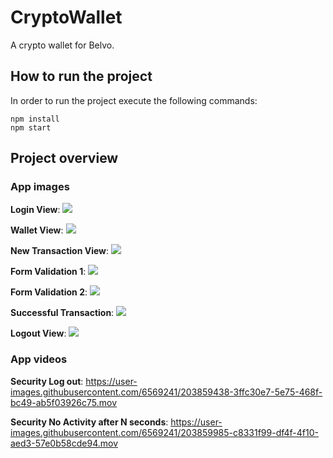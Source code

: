 # CryptoWallet

A crypto wallet for Belvo.

## How to run the project

In order to run the project execute the following commands:

```
npm install
npm start
```

## Project overview

### App images

**Login View**:
<img src="https://drive.google.com/uc?id=1ZYIFBcz6z7NaUWvawK7K67vMr8Oz_M4m"/>

**Wallet View**:
<img src="https://drive.google.com/uc?id=1ZJAlU9TdYOLWLoJo1gxYCdlRgg800tac"/>

**New Transaction View**:
<img src="https://drive.google.com/uc?id=1LkbDfLgkWUmxGi7RbZz-dzcoV-RVJ6DX"/>

**Form Validation 1**:
<img src="https://drive.google.com/uc?id=1KNggXfmToChTuPTdXUJNScl315rqcH9s"/>

**Form Validation 2**:
<img src="https://drive.google.com/uc?id=1d_vu9iM9hvihWO8oDl0sOTG7fGH1H8DS"/>

**Successful Transaction**:
<img src="https://drive.google.com/uc?id=1vEUoYHU9frnEY-ffWXsuSfoBzXSiRUzu"/>

**Logout View**:
<img src="https://drive.google.com/uc?id=1hX2m6mwW5GhbsJfE36CNQmdxs8WvXWkI"/>

### App videos

**Security Log out**:
https://user-images.githubusercontent.com/6569241/203859438-3ffc30e7-5e75-468f-bc49-ab5f03926c75.mov

**Security No Activity after N seconds**:
https://user-images.githubusercontent.com/6569241/203859985-c8331f99-df4f-4f10-aed3-57e0b58cde94.mov




